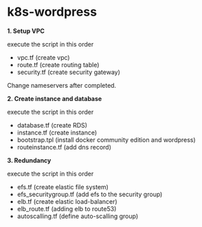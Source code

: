 # k8s-wordpress

**1. Setup VPC**

execute the script in this order
- vpc.tf (create vpc)
- route.tf (create routing table)
- security.tf (create security gateway)

Change nameservers after completed.

**2. Create instance and database**

execute the script in this order
- database.tf (create RDS)
- instance.tf (create instance)
- bootstrap.tpl (install docker community edition and wordpress)
- routeinstance.tf (add dns record)

**3. Redundancy**

execute the script in this order
- efs.tf (create elastic file system)
- efs_securitygroup.tf (add efs to the security group)
- elb.tf (create elastic load-balancer)
- elb_route.tf (adding elb to route53)
- autoscalling.tf (define auto-scalling group)
